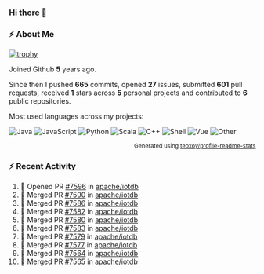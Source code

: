 ### Hi there 👋

### :zap: About Me

[![trophy](https://github-profile-trophy.vercel.app/?username=HTHou&theme=onedark)](https://github.com/ryo-ma/github-profile-trophy)
   
Joined Github **5** years ago.

Since then I pushed **665** commits, opened **27** issues, submitted **601** pull requests, received **1** stars across **5** personal projects and contributed to **6** public repositories.

Most used languages across my projects:

![Java](https://img.shields.io/static/v1?style=flat-square&label=%E2%A0%80&color=555&labelColor=%23b07219&message=Java%EF%B8%B194.4%25)
![JavaScript](https://img.shields.io/static/v1?style=flat-square&label=%E2%A0%80&color=555&labelColor=%23f1e05a&message=JavaScript%EF%B8%B11.4%25)
![Python](https://img.shields.io/static/v1?style=flat-square&label=%E2%A0%80&color=555&labelColor=%233572A5&message=Python%EF%B8%B10.7%25)
![Scala](https://img.shields.io/static/v1?style=flat-square&label=%E2%A0%80&color=555&labelColor=%23c22d40&message=Scala%EF%B8%B10.6%25)
![C++](https://img.shields.io/static/v1?style=flat-square&label=%E2%A0%80&color=555&labelColor=%23f34b7d&message=C%2B%2B%EF%B8%B10.6%25)
![Shell](https://img.shields.io/static/v1?style=flat-square&label=%E2%A0%80&color=555&labelColor=%2389e051&message=Shell%EF%B8%B10.4%25)
![Vue](https://img.shields.io/static/v1?style=flat-square&label=%E2%A0%80&color=555&labelColor=%2341b883&message=Vue%EF%B8%B10.3%25)
![Other](https://img.shields.io/static/v1?style=flat-square&label=%E2%A0%80&color=555&labelColor=%23ededed&message=Other%EF%B8%B11.2%25)

<p align="right"><sub>Generated using <a href="https://github.com/marketplace/actions/profile-readme-stats">teoxoy/profile-readme-stats</a></sub></p>


<!--![](https://github.com/HTHou/HTHou/blob/output/github-contribution-grid-snake.svg)-->

<!--![Haonan Hou's github stats](https://github-readme-stats.vercel.app/api?username=HTHou&count_private=true&show_icons=true&theme=onedark)-->

<!--![Haonan Hou's wakatime stats](https://github-readme-stats.vercel.app/api/wakatime?username=HTHou&layout=compact&theme=onedark)-->

<!--![Top Langs](https://github-readme-stats.vercel.app/api/top-langs/?username=HTHou&theme=onedark&layout=compact)-->

### :zap: Recent Activity
<!--START_SECTION:activity-->
1. 💪 Opened PR [#7596](https://github.com/apache/iotdb/pull/7596) in [apache/iotdb](https://github.com/apache/iotdb)
2. 🎉 Merged PR [#7590](https://github.com/apache/iotdb/pull/7590) in [apache/iotdb](https://github.com/apache/iotdb)
3. 🎉 Merged PR [#7586](https://github.com/apache/iotdb/pull/7586) in [apache/iotdb](https://github.com/apache/iotdb)
4. 🎉 Merged PR [#7582](https://github.com/apache/iotdb/pull/7582) in [apache/iotdb](https://github.com/apache/iotdb)
5. 🎉 Merged PR [#7580](https://github.com/apache/iotdb/pull/7580) in [apache/iotdb](https://github.com/apache/iotdb)
6. 🎉 Merged PR [#7583](https://github.com/apache/iotdb/pull/7583) in [apache/iotdb](https://github.com/apache/iotdb)
7. 🎉 Merged PR [#7579](https://github.com/apache/iotdb/pull/7579) in [apache/iotdb](https://github.com/apache/iotdb)
8. 🎉 Merged PR [#7577](https://github.com/apache/iotdb/pull/7577) in [apache/iotdb](https://github.com/apache/iotdb)
9. 🎉 Merged PR [#7564](https://github.com/apache/iotdb/pull/7564) in [apache/iotdb](https://github.com/apache/iotdb)
10. 🎉 Merged PR [#7565](https://github.com/apache/iotdb/pull/7565) in [apache/iotdb](https://github.com/apache/iotdb)
<!--END_SECTION:activity-->

<!--
**HTHou/HTHou** is a ✨ _special_ ✨ repository because its `README.md` (this file) appears on your GitHub profile.

Here are some ideas to get you started:

- 🔭 I’m currently working on ...
- 🌱 I’m currently learning ...
- 👯 I’m looking to collaborate on ...
- 🤔 I’m looking for help with ...
- 💬 Ask me about ...
- 📫 How to reach me: ...
- 😄 Pronouns: ...
- ⚡ Fun fact: ...
-->
